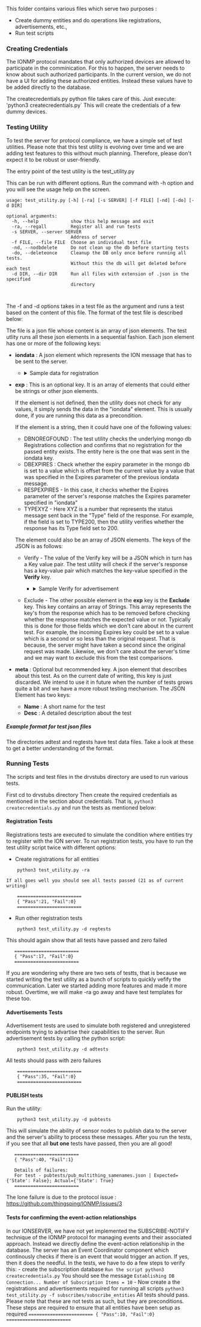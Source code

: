 This folder contains various files which serve two purposes :
   - Create dummy entities and do operations like registrations, advertisements, etc., 
   - Run test scripts

### Creating Credentials ###
The IONMP protocol mandates that only authorized devices are allowed to participate in the comminication. For this to happen, the server needs to know about such authorized participants. In the current version, we do not have a UI for adding these authorized entities. Instead these values have to be added directly to the database. 

The createcredentials.py python file takes care of this. Just execute:
  'python3 createcredentials.py`
This will create the credentials of a few dummy devices. 

### Testing Utility ###
To test the server for protocol compliance, we have a simple set of test utilities. 
Please note that this test utility is evolving over time and we are adding test features to this without much planning. Therefore, please don't expect it to be robust or user-friendly. 

The entry point of the test utility is the test_utility.py

This can be run with different options. Run the command with -h option and you will see the usage help on the screen. 

```
usage: test_utility.py [-h] [-ra] [-s SERVER] [-f FILE] [-nd] [-do] [-d DIR]

optional arguments:
  -h, --help            show this help message and exit
  -ra, --regall         Register all and run tests
  -s SERVER, --server SERVER
                        Address of server
  -f FILE, --file FILE  Choose an individual test file
  -nd, --nodbdelete     Do not clean up the db before starting tests
  -do, --deleteonce     Cleanup the DB only once before running all tests.
                        Without this the db will get deleted before each test
  -d DIR, --dir DIR     Run all files with extension of .json in the specified
                        directory

 
```

The -f and -d options takes in a test file as the argument and runs a test based on the content of this file. The format of the test file is described below:

The file is a json file whose content is an array of json elements. The test utlity runs all these json elements in a sequential fashion. 
Each json element has one or more of the following keys:

- **iondata** : A json element which represents the ION message that has to be sent to the server. 
    - <details>
           <summary>Sample data for registration</summary>
           <pre>
              "iondata" : {      
                    "Type": "Register", 
                    "Expires" : 3600,
                    "From" : "10.1.1.18", 
                    "Nid" : "Idev1", 
                    "Key" : "keyIdev1", 
                    "Mid" : "Idev1_001",
                    "Time" : "$time"
                    }
           </pre>
         </details>

- **exp** : This is an optional key. It is an array of elements that could either be strings or other json elements.

    If the element is not defined, then the utility does not check for any values, it simply sends the data in the "iondata" element. This is usually done, if you are running this data as a precondition. 

    If the element is a string, then it could have one of the following values:
    - DBNOREGFOUND : The test utility checks the underlying mongo db Registrations collection and confirms that no registration for the passed entity exists. The entity here is the one that was sent in the iondata key.
    - DBEXPIRES : Check whether the expiry parameter in the mongo db is set to a value which is  offset from the current value by a value that was specified in the Expires parameter of the previous iondata message.
    - RESPEXPIRES - In this case, it checks whether the Expires parameter of the server's response matches the Expires parameter specified in "iondata"
    - TYPEXYZ - Here XYZ is a number that represents the status message sent back in the "Type" field of the response. For example, if the field is set to TYPE200, then the utility verifies whether the response has its Type field set to 200. 

    The element could also be an array of JSON elements. The keys of the JSON is as follows:
    - Verify - The value of the Verify key will be a JSON which in turn has a Key value pair. 
    The test utility will check if the server's response has a key-value pair which matches the key-value specified in the **Verify** key. 

        - <details>
           <summary>Sample Verify for advertisement</summary>
           <pre>
            {
                "iondata" : {
                    "Ver" : "0.8", "Mid" : "query0011", 
                    "Type" : "QUERY",  "From" : "localhost",
                    "Nid"  : "querylocalhost",
                    "TargetId" : "Idev1", 
                    "Time" : "$time"
                }, 
                "exp" : [
                    {
                        "Verify" : {"Data" : [{  
                            "Name" : "MotionSensor1", "NodeType" : "Sensor", "Location" : "Front door", "Capabilities" :["Detect Motion"], "Return" : { 
                            "MotionDetected" : "Boolean"}, "Contact":"10.1.1.18", 
                            "Expires" : 3600, "Nid" : "Idev1"}]
                        }
                    }, "TYPE200"
                ]
            }
           </pre>
           <p>
           In the above test set, the test utility first sends out the Query Message as per the **iondata** message. It then checks two things in the response:
           -  A) If the response has a key called *Data* and if the value matches the dictionary specified in the *Verify* key
           -  B) Checks if the server returns a response whose type is set to 200
           </p>
         </details>

    - Exclude - The other possible element in the **exp** key is the **Exclude** key. This key contains an array of Strings. This array represents the key's from the response which has to be removed before checking whether the response matches the expected value or not. Typically this is done for those fields which we don't care about in the current test. For example, the incoming Expires key could be set to a value which is a second or so less than the original request. That is because, the server might have taken a second since the original request was made. Likewise, we don't care about the server's time and we may want to exclude this from the test comparisons. 

- **meta** : Optional but recommended key. A json element that describes about this test. As on the current date of writing, this key is just discarded. We intend to use it in future when the number of tests grows quite a bit and we have a more robust testing mechanism. The JSON Element has two keys:
    - **Name** : A short name for the test
    - **Desc** : A detailed description about the test 
    
##### Example format for test json files #####
The directories adtest and regtests have test data files. Take a look at these to get a better understanding of the format. 

### Running Tests ###
The scripts and test files in the drvstubs directory are used to run various tests. 

First cd to drvstubs directory 
Then create the required credentials as mentioned in the section about credentials. That is, 
   ```python3 createcredentials.py```
and run the tests as mentioned below:

#### Registration Tests ####

Registrations tests are executed to simulate the condition where entities try to register with the ION server. To run registration tests, you have to run the test utility script twice with different options:

- Create registrations for all entities
```
    python3 test_utility.py -ra 
```
    If all goes well you should see all tests passed (21 as of current writing)
    
```
    ========================
    { "Pass":21, "Fail":0}
    ========================
```
- Run other registration tests
```
    python3 test_utility.py -d regtests
```
This should again show that all tests have passed and zero failed 
```
   ========================
   { "Pass":17, "Fail":0}
   ========================
```
If you are wondering why there are two sets of testts, that is because we started writing the test utility as a bunch of scripts to quickly vefify the communication. Later we started adding more features and made it more robust. Overtime, we will make -ra go away and have test templates for these too. 

#### Advertisements Tests ####

Advertisement tests are used to simulate both registered and unregistered endpoints trying to advartise their capabilities to the server. Run advertisement tests by calling the python script:

```
    python3 test_utility.py -d adtests
```
All tests should pass with zero failures
```
    ========================
    { "Pass":35, "Fail":0}
    ========================

```
#### PUBLISH tests ####

Run the utility:
```
    python3 test_utility.py -d pubtests
```
This will simulate the ability of sensor nodes to publish data to the server and the server's ability to process these messages. After you run the tests, if you see that all **but one** tests have passed, then you are all good!
```
   ========================
   { "Pass":40, "Fail":1}

   Details of failures:
   For test - pubtests/pub_multithing_samenames.json | Expected={'State': False}; Actual={'State': True}
   ========================
```
The lone failure is due to the protocol issue : https://github.com/thingsping/IONMP/issues/3

#### Tests for confirming the event-action relationships ####
In our IONSERVER, we have not yet implemented the SUBSCRIBE-NOTIFY technique of the IONMP protocol for managing events and their associated approach. Instead we directly define the event-action relationship in the database. The server has an Event Coordinator component which continously checks if there is an event that would trigger an action. If yes, then it does the needful. 
In the tests, we have to do a few steps to verify this:
    - create the subscription database
    ``` Run the script
        python3 createcredentials.py
     ```
     You should see the message 
      ```
      Establishing DB Connection...
      Number of Subscription Items = 10
      ```
      - Now create a the registrations and advertisements required for running all scripts
      ```python3 test_utility.py -f subscribes/subscribe_entities```
      All tests should pass. Please note that these are not tests as such, but they are preconditions. These steps are required to ensure that all entities have been setup as required
      ```========================
      { "Pass":10, "Fail":0}
      ========================
      ```
      


